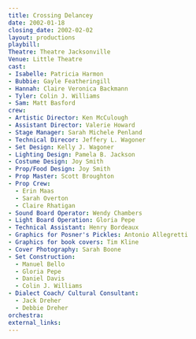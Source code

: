 ```yaml
---
title: Crossing Delancey
date: 2002-01-18
closing_date: 2002-02-02
layout: productions
playbill:
Theatre: Theatre Jacksonville
Venue: Little Theatre
cast:
- Isabelle: Patricia Harmon
- Bubbie: Gayle Featheringill
- Hannah: Claire Veronica Backmann
- Tyler: Colin J. Williams
- Sam: Matt Basford
crew:
- Artistic Director: Ken McCulough
- Assistant Director: Valerie Howard
- Stage Manager: Sarah Michele Penland
- Technical Direcor: Jeffery L. Wagoner
- Set Design: Kelly J. Wagoner
- Lighting Design: Pamela B. Jackson
- Costume Design: Joy Smith
- Prop/Food Design: Joy Smith
- Prop Master: Scott Broughton
- Prop Crew:
  - Erin Maas
  - Sarah Overton
  - Claire Rhatigan
- Sound Board Operator: Wendy Chambers
- Light Board Operation: Gloria Pepe
- Technical Assistant: Henry Bordeaux
- Graphics for Posner's Pickles: Antonio Allegretti
- Graphics for book covers: Tim Kline
- Cover Photography: Sarah Boone
- Set Construction:
  - Manuel Bello
  - Gloria Pepe
  - Daniel Davis
  - Colin J. Williams
- Dialect Coach/ Cultural Consultant:
  - Jack Dreher
  - Debbie Dreher
orchestra:
external_links:
---
```

